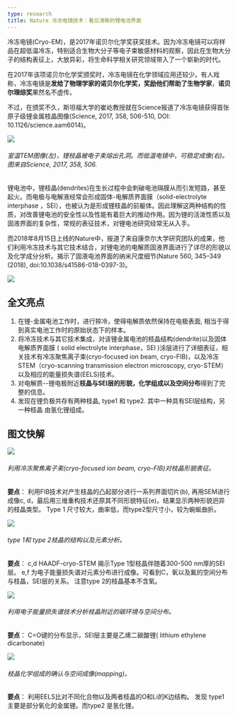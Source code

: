 ```yaml
---
type: research
title: Nature 冷冻电镜技术：看见清晰的锂电池界面
---
```




冷冻电镜(Cryo-EM)，是2017年诺贝尔化学奖获奖技术。因为冷冻电镜可以将样品在超低温冷冻，特别适合生物大分子等电子束敏感材料的观察，因此在生物大分子的结构表征上，大放异彩，将生命科学相关研究领域带入了一个崭新的时代。

在2017年该项诺贝尔化学奖颁奖时，冷冻电镜在化学领域应用还较少。有人戏称，冷冻电镜是**发给了物理学家的诺贝尔化学奖，奖励他们帮助了生物学家**，**诺贝尔理综奖**果然名不虚传。

不过，在颁奖不久，斯坦福大学的崔屹教授就在Science报道了冷冻电镜获得首张原子级锂金属枝晶图像(Science, 2017, 358, 506-510, DOI: 10.1126/science.aam6014)。

![](https://farm2.staticflickr.com/1793/44009191982_6391782ea1_o.png)
###### 室温TEM图像(左)，锂枝晶被电子束熔出孔洞。而低温电镜中，可稳定成像(右)。图来自Science, 2017, 358, 506.

锂电池中，锂枝晶(dendrites)在生长过程中会刺破电池隔膜从而引发短路，甚至起火。而电极与电解液经常会形成固体-电解质界面膜（solid-electrolyte interphase ，SEI），也被认为是形成锂枝晶的前躯体。因此理解这两种结构的性质，对改善锂电池的安全性以及性能有着巨大的推动作用。因为锂的活泼性质以及固液界面的复杂性，常规的表征技术，对锂电池研究经常无从入手。

而2018年8月15日上线的Nature中，报道了来自康奈尔大学研究团队的成果，他们利用冷冻技术与其它技术结合，对锂电池的电解质固液界面进行了详尽的形貌以及化学成分分析。揭示了固液电池界面的纳米尺度细节(Nature 560, 345–349 (2018), doi:10.1038/s41586-018-0397-3)。

![](https://farm2.staticflickr.com/1840/42248894940_bd815b89ac_o.png)

## 全文亮点

1. 在锂-金属电池工作时，进行猝冷，使得电解质依然保持在电极表面, 相当于得到真实电池工作时的原始状态下的样本。
2. 将冷冻技术与其它技术集成，对该锂金属电池的枝晶结构(dendrite)以及固体电解质界面膜 ( solid electrolyte interphase，SEI )涂层进行了详细表征，相关技术有冷冻聚焦离子束(cryo-focused ion beam, cryo-FIB)，以及冷冻STEM（cryo-scanning transmission electron microscopy, cryo-STEM）以及相应的能量损失谱(EELS)技术。
3. 对电解质--锂电极附近**枝晶与SEI层的形貌，化学组成以及空间分布**得到了完整的信息。
4. 发现在锂负极共存有两种枝晶, type1 和 type2. 其中一种具有SEI层结构，另一种枝晶
由氢化锂组成。

## 图文快解

![](https://farm2.staticflickr.com/1775/43337794964_bba0855a3e_o.png)

###### 利用冷冻聚焦离子束(cryo-focused ion beam, cryo-FIB)对枝晶形貌表征。

**要点**： 利用FIB技术对产生枝晶的凸起部分进行一系列界面切片(b), 再用SEM进行成像c, d，最后用三维重构技术还原其不同形貌特征(e)。结果显示两种形貌迥异的枝晶类型。
Type 1 尺寸较大，曲率低，而type2型尺寸小，较为蜿蜒曲折。

![](https://farm2.staticflickr.com/1831/44056873411_623129aa0c_o.png)
###### type 1和 type 2枝晶的结构以及元素分析。

**要点**： c,d HAADF-cryo-STEM 揭示Type 1型枝晶伴随着300-500 nm厚的SEI层。
e,f 为电子能量损失谱对元素分布进行成像。可看到C，氧以及氟的空间分布与枝晶，SEI层的关系。
注意type 2的枝晶基本不含氧。


![](https://farm2.staticflickr.com/1798/43338460094_dc5266b77e_o.png)
###### 利用电子能量损失谱技术分析枝晶附近的碳环境与空间分布。

**要点**： C=O键的分布显示，SEI层主要是乙烯二碳酸锂( lithium ethylene dicarbonate)

![](https://farm2.staticflickr.com/1796/44008973992_36f2b69b81_o.png)

###### 枝晶化学组成的确认与空间成像(mapping)。

**要点**： 利用EELS比对不同化合物以及两者枝晶的O和Li的K边结构。
发现 type1 主要是部分氧化的金属锂。而type2 是氢化锂。

